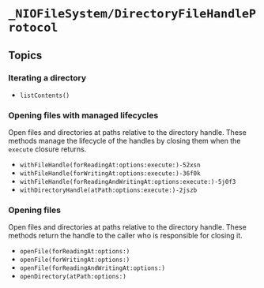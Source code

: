 # ``_NIOFileSystem/DirectoryFileHandleProtocol``

## Topics

### Iterating a directory

- ``listContents()``

### Opening files with managed lifecycles

Open files and directories at paths relative to the directory handle. These methods manage
the lifecycle of the handles by closing them when the `execute` closure returns.

- ``withFileHandle(forReadingAt:options:execute:)-52xsn``
- ``withFileHandle(forWritingAt:options:execute:)-36f0k``
- ``withFileHandle(forReadingAndWritingAt:options:execute:)-5j0f3``
- ``withDirectoryHandle(atPath:options:execute:)-2jszb``

### Opening files

Open files and directories at paths relative to the directory handle. These methods return
the handle to the caller who is responsible for closing it.

- ``openFile(forReadingAt:options:)``
- ``openFile(forWritingAt:options:)``
- ``openFile(forReadingAndWritingAt:options:)``
- ``openDirectory(atPath:options:)``
